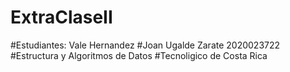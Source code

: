 # ExtraClaseII
#Estudiantes: Vale Hernandez <carnet>
#Joan Ugalde Zarate 2020023722
#Estructura y Algoritmos de Datos
#Tecnoligico de Costa Rica
#
#
#
#
#
